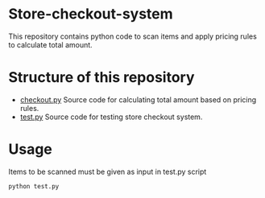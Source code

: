 # Store-checkout-system
This repository contains python code to  scan items and apply pricing rules to calculate total amount.

# Structure of this repository
* [checkout.py](/checkout.py/) Source code for calculating total amount based on pricing rules. 
* [test.py](/test.py/) Source code for testing store checkout system.

# Usage
Items to be scanned must be given as input in test.py script
```
python test.py
``` 
